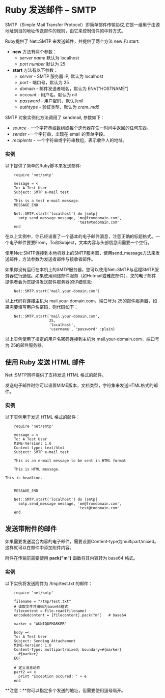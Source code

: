 # Ruby 发送邮件 – SMTP

SMTP（Simple Mail Transfer Protocol）即简单邮件传输协议,它是一组用于由源地址到目的地址传送邮件的规则，由它来控制信件的中转方式。

Ruby提供了 Net::SMTP 来发送邮件，并提供了两个方法 new 和 start:

* **new** 方法有两个参数：
    * _server name_ 默认为 localhost
    * _port number_ 默认为 25
* **start** 方法有以下参数：
    * _server_ \- SMTP 服务器 IP, 默认为 localhost
    * _port_ \- 端口号，默认为 25
    * _domain_ \- 邮件发送者域名，默认为 ENV["HOSTNAME"]
    * _account_ \- 用户名，默认为 nil
    * _password_ \- 用户密码，默认为nil
    * _authtype_ \- 验证类型，默认为 _cram_md5_

SMTP 对象实例化方法调用了 sendmail, 参数如下：

* _source_ \- 一个字符串或数组或每个迭代器在任一时间中返回的任何东西。
* _sender_ -一个字符串，出现在 email 的表单字段。
* _recipients_ \- 一个字符串或字符串数组，表示收件人的地址。

### 实例

以下提供了简单的Ruby脚本来发送邮件:

```
    require 'net/smtp'

    message = <
    To: A Test User 
    Subject: SMTP e-mail test

    This is a test e-mail message.
    MESSAGE_END

    Net::SMTP.start('localhost') do |smtp|
      smtp.send_message message, 'me@fromdomain.com',
                                 'test@todomain.com'
    end
```

在以上实例中，你已经设置了一个基本的电子邮件消息，注意正确的标题格式。一个电子邮件要要From，To和Subject，文本内容与头部信息间需要一个空行。

使用Net::SMTP连接到本地机器上的SMTP服务器，使用send_message方法来发送邮件，方法参数为发送者邮件与接收者邮件。

如果你没有运行在本机上的SMTP服务器，您可以使用Net::SMTP与远程SMTP服务器进行通信。如果使用网络邮件服务（如Hotmail或雅虎邮件），您的电子邮件提供者会为您提供发送邮件服务器的详细信息:

```
    Net::SMTP.start('mail.your-domain.com')
```

以上代码将连接主机为 mail.your-domain.com，端口号为 25的邮件服务器，如果需要填写用户名密码，则代码如下：

```
    Net::SMTP.start('mail.your-domain.com',
                    25,
                    'localhost',
                    'username', 'password' :plain)
```

以上实例使用了指定的用户名密码连接到主机为 mail.your-domain.com，端口号为 25的邮件服务器。


## 使用 Ruby 发送 HTML 邮件

Net::SMTP同样提供了支持发送 HTML 格式的邮件。

发送电子邮件时你可以设置MIME版本，文档类型，字符集来发送HTML格式的邮件。

### 实例

以下实例用于发送 HTML 格式的邮件：

```
    require 'net/smtp'

    message = <
    To: A Test User 
    MIME-Version: 1.0
    Content-type: text/html
    Subject: SMTP e-mail test

    This is an e-mail message to be sent in HTML format

    This is HTML message.
    
This is headline.


    MESSAGE_END

    Net::SMTP.start('localhost') do |smtp|
      smtp.send_message message, 'me@fromdomain.com',
                                 'test@todomain.com'
    end

```


## 发送带附件的邮件

如果需要发送混合内容的电子邮件，需要设置Content-type为multipart/mixed。 这样就可以在邮件中添加附件内容。

附件在传输前需要使用 **pack("m")** 函数将其内容转为 base64 格式。

### 实例

以下实例将发送附件为 /tmp/test.txt 的邮件：

```
    require 'net/smtp'

    filename = "/tmp/test.txt"
    # 读取文件并编码为base64格式
    filecontent = File.read(filename)
    encodedcontent = [filecontent].pack("m")   # base64

    marker = "AUNIQUEMARKER"

    body =<
    To: A Test User 
    Subject: Sending Attachement
    MIME-Version: 1.0
    Content-Type: multipart/mixed; boundary=#{marker}
    --#{marker}
    EOF

    # 定义消息动作
    part2 =< e
      print "Exception occured: " + e
    end
```

**注意：**你可以指定多个发送的地址，但需要使用逗号隔开。 